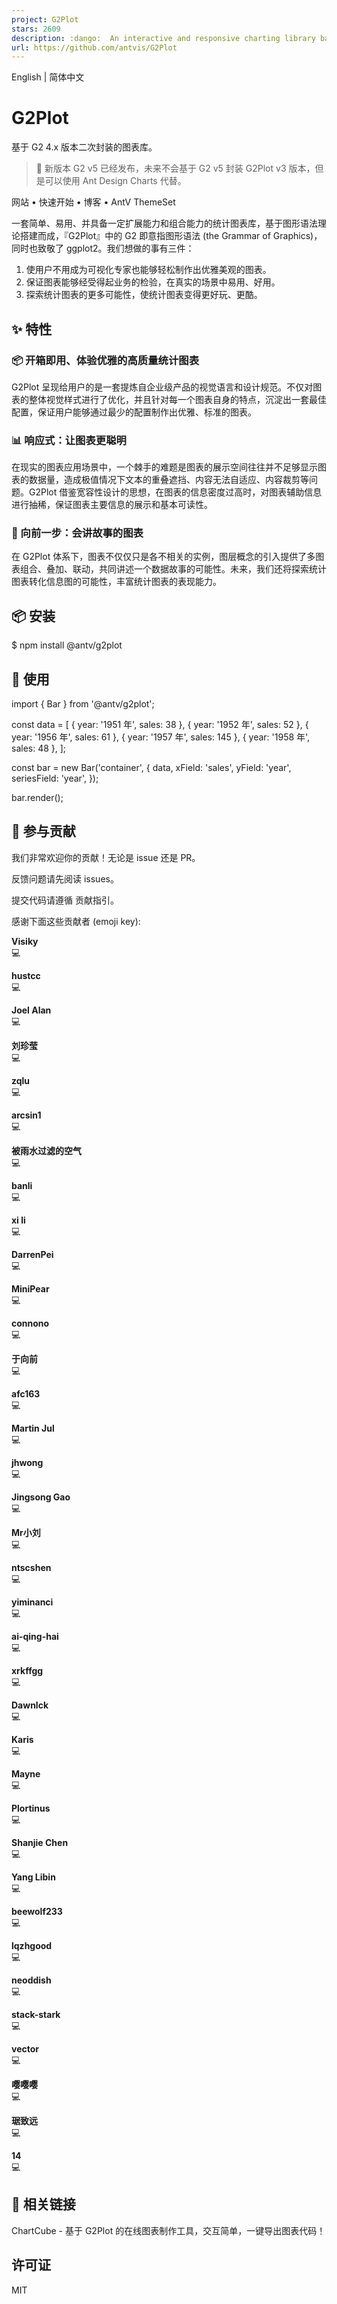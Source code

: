 ```yaml
---
project: G2Plot
stars: 2609
description: :dango:  An interactive and responsive charting library based on G2.
url: https://github.com/antvis/G2Plot
---
```


English | 简体中文

G2Plot
======

基于 G2 4.x 版本二次封装的图表库。

> 📢 新版本 G2 v5 已经发布，未来不会基于 G2 v5 封装 G2Plot v3 版本，但是可以使用 Ant Design Charts 代替。

网站 • 快速开始 • 博客 • AntV ThemeSet

一套简单、易用、并具备一定扩展能力和组合能力的统计图表库，基于图形语法理论搭建而成，『G2Plot』中的 G2 即意指图形语法 (the Grammar of Graphics)，同时也致敬了 ggplot2。我们想做的事有三件：

1.  使用户不用成为可视化专家也能够轻松制作出优雅美观的图表。
2.  保证图表能够经受得起业务的检验，在真实的场景中易用、好用。
3.  探索统计图表的更多可能性，使统计图表变得更好玩、更酷。

✨ 特性
----

### 📦 开箱即用、体验优雅的高质量统计图表

G2Plot 呈现给用户的是一套提炼自企业级产品的视觉语言和设计规范。不仅对图表的整体视觉样式进行了优化，并且针对每一个图表自身的特点，沉淀出一套最佳配置，保证用户能够通过最少的配置制作出优雅、标准的图表。

### 📊 响应式：让图表更聪明

在现实的图表应用场景中，一个棘手的难题是图表的展示空间往往并不足够显示图表的数据量，造成极值情况下文本的重叠遮挡、内容无法自适应、内容裁剪等问题。G2Plot 借鉴宽容性设计的思想，在图表的信息密度过高时，对图表辅助信息进行抽稀，保证图表主要信息的展示和基本可读性。

### 🔳 向前一步：会讲故事的图表

在 G2Plot 体系下，图表不仅仅只是各不相关的实例，图层概念的引入提供了多图表组合、叠加、联动，共同讲述一个数据故事的可能性。未来，我们还将探索统计图表转化信息图的可能性，丰富统计图表的表现能力。

📦 安装
-----

$ npm install @antv/g2plot

🔨 使用
-----

<div id\="container"\></div\>

import { Bar } from '@antv/g2plot';

const data \= \[
  { year: '1951 年', sales: 38 },
  { year: '1952 年', sales: 52 },
  { year: '1956 年', sales: 61 },
  { year: '1957 年', sales: 145 },
  { year: '1958 年', sales: 48 },
\];

const bar \= new Bar('container', {
  data,
  xField: 'sales',
  yField: 'year',
  seriesField: 'year',
});

bar.render();

🤝 参与贡献
-------

我们非常欢迎你的贡献！无论是 issue 还是 PR。

反馈问题请先阅读 issues。

提交代码请遵循 贡献指引。

感谢下面这些贡献者 (emoji key):

  
**Visiky**  
💻

  
**hustcc**  
💻

  
**Joel Alan**  
💻

  
**刘珍莹**  
💻

  
**zqlu**  
💻

  
**arcsin1**  
💻

  
**被雨水过滤的空气**  
💻

  
**banli**  
💻

  
**xi li**  
💻

  
**DarrenPei**  
💻

  
**MiniPear**  
💻

  
**connono**  
💻

  
**于向前**  
💻

  
**afc163**  
💻

  
**Martin Jul**  
💻

  
**jhwong**  
💻

  
**Jingsong Gao**  
💻

  
**Mr小刘**  
💻

  
**ntscshen**  
💻

  
**yiminanci**  
💻

  
**ai-qing-hai**  
💻

  
**xrkffgg**  
💻

  
**Dawnlck**  
💻

  
**Karis**  
💻

  
**Mayne**  
💻

  
**Plortinus**  
💻

  
**Shanjie Chen**  
💻

  
**Yang Libin**  
💻

  
**beewolf233**  
💻

  
**lqzhgood**  
💻

  
**neoddish**  
💻

  
**stack-stark**  
💻

  
**vector**  
💻

  
**嘤嘤嘤**  
💻

  
**琚致远**  
💻

  
**14**  
💻

🔗 相关链接
-------

ChartCube - 基于 G2Plot 的在线图表制作工具，交互简单，一键导出图表代码！

许可证
---

MIT

